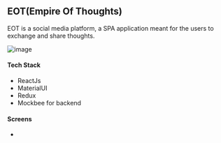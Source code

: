 ## EOT(Empire Of Thoughts)

EOT is a social media platform, a SPA application meant for the users to exchange and share thoughts.

![image](https://user-images.githubusercontent.com/82696858/183963162-2679be22-260d-4466-aed1-10ea6eebfa37.png)

#### Tech Stack
* ReactJs
* MaterialUI
* Redux
* Mockbee for backend

#### Screens
- 
